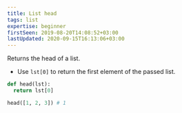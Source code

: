 ```yaml
---
title: List head
tags: list
expertise: beginner
firstSeen: 2019-08-20T14:08:52+03:00
lastUpdated: 2020-09-15T16:13:06+03:00
---
```


Returns the head of a list.

- Use `lst[0]` to return the first element of the passed list.

```py
def head(lst):
  return lst[0]
```

```py
head([1, 2, 3]) # 1
```
